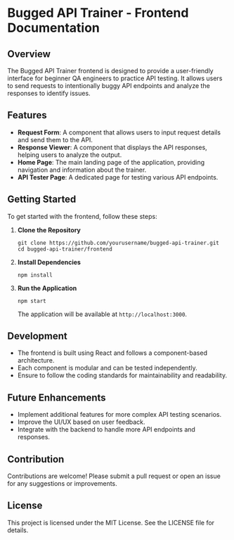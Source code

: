 # Bugged API Trainer - Frontend Documentation

## Overview
The Bugged API Trainer frontend is designed to provide a user-friendly interface for beginner QA engineers to practice API testing. It allows users to send requests to intentionally buggy API endpoints and analyze the responses to identify issues.

## Features
- **Request Form**: A component that allows users to input request details and send them to the API.
- **Response Viewer**: A component that displays the API responses, helping users to analyze the output.
- **Home Page**: The main landing page of the application, providing navigation and information about the trainer.
- **API Tester Page**: A dedicated page for testing various API endpoints.

## Getting Started
To get started with the frontend, follow these steps:

1. **Clone the Repository**
   ```
   git clone https://github.com/yourusername/bugged-api-trainer.git
   cd bugged-api-trainer/frontend
   ```

2. **Install Dependencies**
   ```
   npm install
   ```

3. **Run the Application**
   ```
   npm start
   ```
   The application will be available at `http://localhost:3000`.

## Development
- The frontend is built using React and follows a component-based architecture.
- Each component is modular and can be tested independently.
- Ensure to follow the coding standards for maintainability and readability.

## Future Enhancements
- Implement additional features for more complex API testing scenarios.
- Improve the UI/UX based on user feedback.
- Integrate with the backend to handle more API endpoints and responses.

## Contribution
Contributions are welcome! Please submit a pull request or open an issue for any suggestions or improvements.

## License
This project is licensed under the MIT License. See the LICENSE file for details.
